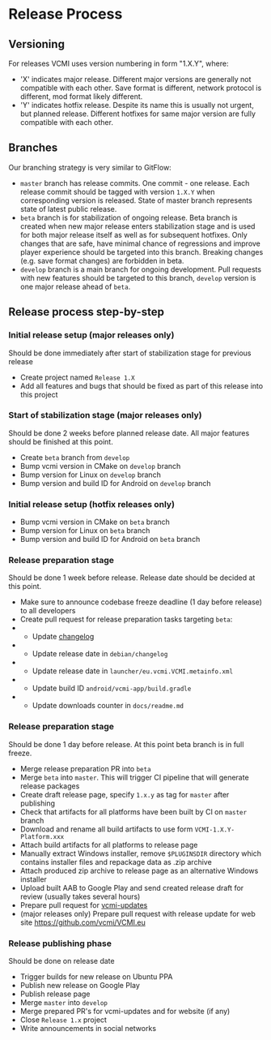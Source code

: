 # Release Process

## Versioning

For releases VCMI uses version numbering in form "1.X.Y", where:

- 'X' indicates major release. Different major versions are generally not compatible with each other. Save format is different, network protocol is different, mod format likely different.
- 'Y' indicates hotfix release. Despite its name this is usually not urgent, but planned release. Different hotfixes for same major version are fully compatible with each other.

## Branches

Our branching strategy is very similar to GitFlow:

- `master` branch has release commits. One commit - one release. Each release commit should be tagged with version `1.X.Y` when corresponding version is released. State of master branch represents state of latest public release.
- `beta` branch is for stabilization of ongoing release. Beta branch is created when new major release enters stabilization stage and is used for both major release itself as well as for subsequent hotfixes. Only changes that are safe, have minimal chance of regressions and improve player experience should be targeted into this branch. Breaking changes (e.g. save format changes) are forbidden in beta.
- `develop` branch is a main branch for ongoing development. Pull requests with new features should be targeted to this branch, `develop` version is one major release ahead of `beta`.

## Release process step-by-step

### Initial release setup (major releases only)

Should be done immediately after start of stabilization stage for previous release

- Create project named `Release 1.X`
- Add all features and bugs that should be fixed as part of this release into this project

### Start of stabilization stage (major releases only)

Should be done 2 weeks before planned release date. All major features should be finished at this point.

- Create `beta` branch from `develop`
- Bump vcmi version in CMake on `develop` branch
- Bump version for Linux on `develop` branch
- Bump version and build ID for Android on `develop` branch

### Initial release setup (hotfix releases only)

- Bump vcmi version in CMake on `beta` branch
- Bump version for Linux on `beta` branch
- Bump version and build ID for Android on `beta` branch

### Release preparation stage

Should be done 1 week before release. Release date should be decided at this point.

- Make sure to announce codebase freeze deadline (1 day before release) to all developers
- Create pull request for release preparation tasks targeting `beta`:
- - Update [changelog](https://github.com/vcmi/vcmi/blob/develop/ChangeLog.md)
- - Update release date in `debian/changelog`
- - Update release date in `launcher/eu.vcmi.VCMI.metainfo.xml`
- - Update build ID `android/vcmi-app/build.gradle`
- - Update downloads counter in `docs/readme.md`

### Release preparation stage

Should be done 1 day before release. At this point beta branch is in full freeze.

- Merge release preparation PR into `beta`
- Merge `beta` into `master`. This will trigger CI pipeline that will generate release packages
- Create draft release page, specify `1.x.y` as tag for `master` after publishing
- Check that artifacts for all platforms have been built by CI on `master` branch
- Download and rename all build artifacts to use form `VCMI-1.X.Y-Platform.xxx`
- Attach build artifacts for all platforms to release page
- Manually extract Windows installer, remove `$PLUGINSDIR` directory which contains installer files and repackage data as .zip archive
- Attach produced zip archive to release page as an alternative Windows installer
- Upload built AAB to Google Play and send created release draft for review (usually takes several hours)
- Prepare pull request for [vcmi-updates](https://github.com/vcmi/vcmi-updates)
- (major releases only) Prepare pull request with release update for web site <https://github.com/vcmi/VCMI.eu>

### Release publishing phase

Should be done on release date

- Trigger builds for new release on Ubuntu PPA
- Publish new release on Google Play
- Publish release page
- Merge `master` into `develop`
- Merge prepared PR's for vcmi-updates and for website (if any)
- Close `Release 1.x` project
- Write announcements in social networks
